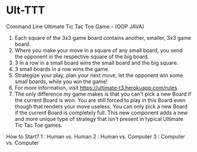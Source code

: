 # Ult-TTT
Command Line Ultimate Tic Tac Toe Game - (OOP JAVA) 

1. Each square of the 3x3 game board contains another, smaller, 3x3 game board. 
2. Where you make your move in a square of any small board, you send the opponent in the respective square of the big board. 
3. 3 in a row in a small board wins the small board and the big square. 
4. 3 small boards in a row wins the game. 
5. Strategize your play, plan your next move, let the opponent win some small boards, while you win the game! 
6. For more information, visit https://ultimate-t3.herokuapp.com/rules 
7. The only difference my game makes is that you can't pick a new Board if the current Board is won. You are still forced to play in this Board even though that renders your move useless. You can only pick a new Board if the current Board is completely full. This new component adds a new and more unique type of strategy that isn't present in typical Ultimate Tic Tac Toe games. 

How to Start?
1 : Human vs. Human 
2 : Human vs. Computer 
3 : Computer vs. Computer 





